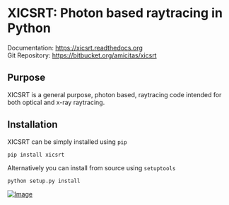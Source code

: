 XICSRT: Photon based raytracing in Python
=========================================

Documentation: https://xicsrt.readthedocs.org  
Git Repository: https://bitbucket.org/amicitas/xicsrt

Purpose
-------
XICSRT is a general purpose, photon based, raytracing code intended
for both optical and x-ray raytracing.

Installation
------------

XICSRT can be simply installed using `pip`

    pip install xicsrt

Alternatively you can install from source using `setuptools`

    python setup.py install


[![Image][idocs] ][docs]

[docs]: https://xicsrt.readthedocs.io/en/latest/?badge=latest
[idocs]: https://readthedocs.org/projects/docs/badge/?version=latest